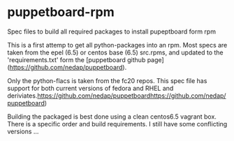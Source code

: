 puppetboard-rpm
===============

Spec files to build all required packages to install pupeptboard form rpm

This is a first attemp to get all python-packages into an rpm.  Most specs are taken from the epel (6.5) or centos base (6.5) src.rpms, and updated to the 'requirements.txt' form the [puppetboard github page] (https://github.com/nedap/puppetboard).

Only the python-flacs is taken from the fc20 repos.  This spec file has support for both current versions of fedora and RHEL and deriviates.https://github.com/nedap/puppetboardhttps://github.com/nedap/puppetboard)

Building the packaged is best done using a clean centos6.5 vagrant box.  There is a specific order and build requirements.  I still have some conflicting versions  ... 


